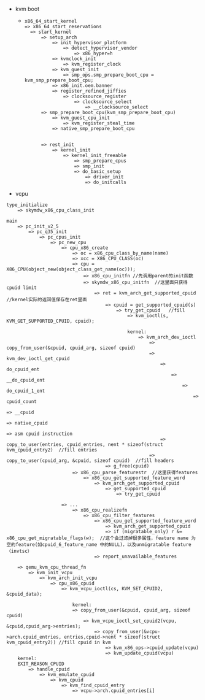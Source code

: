 - kvm boot
	- ```
	  x86_64_start_kernel
	  => x86_64_start_reservations
		=> start_kernel
			=> setup_arch
				=> init_hypervisor_platform
					=> detect_hypervisor_vendor
						=> x86_hyper=h
				=> kvmclock_init
					=> kvm_register_clock
				=> kvm_guest_init
					=> smp_ops.smp_prepare_boot_cpu = kvm_smp_prepare_boot_cpu;
				=> x86_init.oem.banner
				=> register_refined_jiffies
					=> clocksource_register
						=> clocksource_select
							=> __clocksource_select
			=> smp_prepare_boot_cpu(kvm_smp_prepare_boot_cpu)
				=> kvm_guest_cpu_init
					=> kvm_register_steal_time
				=> native_smp_prepare_boot_cpu


			=> rest_init
				=> kernel_init
					=> kernel_init_freeable
						=> smp_prepare_cpus
						=> smp_init
						=> do_basic_setup
							=> driver_init
							=> do_initcalls

	  ```
- vcpu
```
type_initialize
	=> skymdw_x86_cpu_class_init

main
	=> pc_init_v2_5
		=> pc_q35_init
			=> pc_cpus_init
				=> pc_new_cpu
					=> cpu_x86_create
						=> oc = x86_cpu_class_by_name(name)
						=> xcc = X86_CPU_CLASS(oc)
						=> cpu = X86_CPU(object_new(object_class_get_name(oc)));
							=> x86_cpu_initfn //先调用parent的init函数
							=> skymdw_x86_cpu_initfn  //这里面只获得cpuid limit
								=> ret = kvm_arch_get_supported_cpuid  //kernel实际的返回值保存在ret里面
									=> cpuid = get_supported_cpuid(s)
										=> try_get_cpuid   //fill 
											=> kvm_ioctl(s, KVM_GET_SUPPORTED_CPUID, cpuid);

											kernel:
												=> kvm_arch_dev_ioctl
													=> copy_from_user(&cpuid, cpuid_arg, sizeof cpuid)
													=> kvm_dev_ioctl_get_cpuid
														=> do_cpuid_ent
															=> __do_cpuid_ent
																=> do_cpuid_1_ent
																	=> cpuid_count
																		=> __cpuid
																			=> native_cpuid
																				=> asm cpuid instruction
														=> copy_to_user(entries, cpuid_entries, nent * sizeof(struct kvm_cpuid_entry2)  //fill entries
													=> copy_to_user(cpuid_arg, &cpuid, sizeof cpuid)  //fill headers
									=> g_free(cpuid)
						=> x86_cpu_parse_featurestr  //这里获得features
							=> x86_cpu_get_supported_feature_word
								=> kvm_arch_get_supported_cpuid
									=> get_supported_cpuid
										=> try_get_cpuid

					=> ...
						=> x86_cpu_realizefn
							=> x86_cpu_filter_features
								=> x86_cpu_get_supported_feature_word
									=> kvm_arch_get_supported_cpuid
									=> if (migratable_only) r &= x86_cpu_get_migratable_flags(w);  //这个会过滤掉很多属性，feature name 为空的feature(如cpuid_6_feature_name 中的NULL)，以及unmigratable feature（invtsc）
								=> report_unavailable_features

	=> qemu_kvm_cpu_thread_fn
		=> kvm_init_vcpu
			=> kvm_arch_init_vcpu
				=> cpu_x86_cpuid
					=> kvm_vcpu_ioctl(cs, KVM_SET_CPUID2, &cpuid_data);

						kernel:
						=> copy_from_user(&cpuid, cpuid_arg, sizeof cpuid)
							=> kvm_vcpu_ioctl_set_cpuid2(vcpu, &cpuid,cpuid_arg->entries);
								=> copy_from_user(&vcpu->arch.cpuid_entries, entries,cpuid->nent * sizeof(struct kvm_cpuid_entry2)) //fill cpuid in kvm
									=> kvm_x86_ops->cpuid_update(vcpu)
									=> kvm_update_cpuid(vcpu)
	kernel:
	EXIT_REASON_CPUID
		=> handle_cpuid
			=> kvm_emulate_cpuid
				=> kvm_cpuid
					=> kvm_find_cpuid_entry
						=> vcpu->arch.cpuid_entries[i]
```
